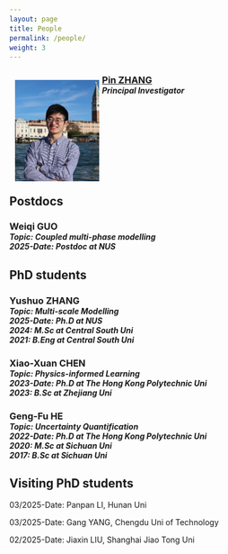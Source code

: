 ```yaml
---
layout: page
title: People
permalink: /people/
weight: 3
---
```


<!-- Dr. ZHANG annotate-->

<div>

<img src="/assets/Pin_Zhang.jpg" hspace="10" style="width:150px; height:180px; float:left; margin: 10px; margin-right: 1%; margin-bottom: 0.5em;">
<h3 style="margin-bottom:0;"> <a href="/people/pinzhang/"> Pin ZHANG </a></h3>
<h5 style="margin-top:0; margin-bottom:0;"> Principal Investigator </h5>
<a href="mailto: pinzhang@nus.edu.sg"><i class="fas fa-envelope-square fa-lg"></i></a>
<a href="https://scholar.google.com/citations?user=_4-M1mYAAAAJ&hl=en" target="_blank"><i class="ai ai-google-scholar-square ai-lg"></i></a>
<a href="https://www.linkedin.com/in/pin-zhang-086579278/" target="_blank"><i class="fab fab fa-linkedin fa-lg"></i></a>
<a href="https://github.com/PinZhang3" target="_blank"><i class="fab fa-github-square fa-lg"></i></a>

</div>  

<p style="clear: both;">

<div> 
  
<h2><strong>Postdocs</strong></h2>

</div>  

<h3 style="margin-bottom:0;"> Weiqi GUO </h3>
<h5 style="margin-top:0; margin-bottom:0;"> Topic: Coupled multi-phase modelling </h5>
<h5 style="margin-top:0; margin-bottom:0;"> 2025-Date: Postdoc at NUS </h5>

<p style="clear: both;">

<div> 
  
<h2><strong>PhD students</strong></h2>

</div>  

<div>

<h3 style="margin-bottom:0;"> Yushuo ZHANG </h3>
<h5 style="margin-top:0; margin-bottom:0;"> Topic: Multi-scale Modelling </h5>
<h5 style="margin-top:0; margin-bottom:0;"> 2025-Date: Ph.D at NUS </h5>
<h5 style="margin-top:0; margin-bottom:0;"> 2024: M.Sc at Central South Uni </h5>
<h5 style="margin-top:0; margin-bottom:0;"> 2021: B.Eng at Central South Uni </h5>

</div>

<div> 

<h3 style="margin-bottom:0;"> Xiao-Xuan CHEN </h3>
<h5 style="margin-top:0; margin-bottom:0;"> Topic: Physics-informed Learning </h5>
<h5 style="margin-top:0; margin-bottom:0;"> 2023-Date: Ph.D at The Hong Kong Polytechnic Uni </h5>
<h5 style="margin-top:0; margin-bottom:0;"> 2023: B.Sc at Zhejiang Uni </h5>

</div>

<div>

<h3 style="margin-bottom:0;"> Geng-Fu HE </h3>
<h5 style="margin-top:0; margin-bottom:0;"> Topic: Uncertainty Quantification </h5>
<h5 style="margin-top:0; margin-bottom:0;"> 2022-Date: Ph.D at The Hong Kong Polytechnic Uni </h5>
<h5 style="margin-top:0; margin-bottom:0;"> 2020: M.Sc at Sichuan Uni </h5>
<h5 style="margin-top:0; margin-bottom:0;"> 2017: B.Sc at Sichuan Uni </h5>

</div>


<div>
  
<h2><strong>Visiting PhD students</strong></h2>

</div>


<div>

03/2025-Date: Panpan LI, Hunan Uni

</div>


<div>
  
03/2025-Date: Gang YANG, Chengdu Uni of Technology

</div>

<div>
  
02/2025-Date: Jiaxin LIU, Shanghai Jiao Tong Uni

</div>

<p style="clear: both;">
